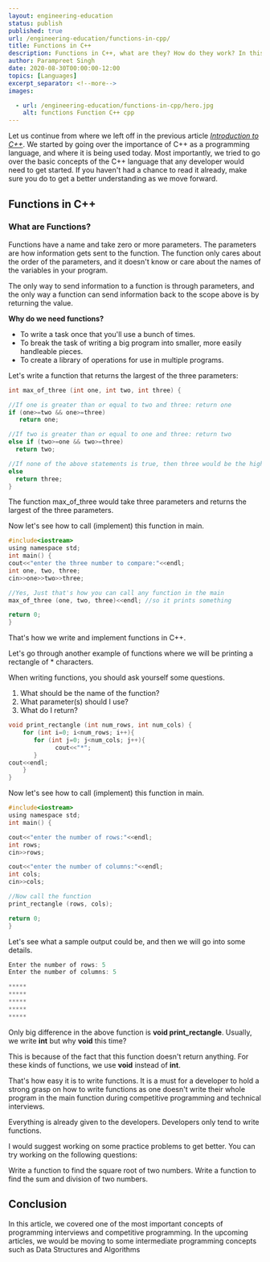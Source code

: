 ```yaml
---
layout: engineering-education
status: publish
published: true
url: /engineering-education/functions-in-cpp/
title: Functions in C++
description: Functions in C++, what are they? How do they work? In this article we will be going over one of the most fundamental idea in programming.
author: Parampreet Singh
date: 2020-08-30T00:00:00-12:00
topics: [Languages]
excerpt_separator: <!--more-->
images:

  - url: /engineering-education/functions-in-cpp/hero.jpg
    alt: functions Function C++ cpp 
---
```

Let us continue from where we left off in the previous article [*Introduction to C++*](/engineering-education/intro-to-c-part1/). We started by going over the importance of C++ as a programming language, and where it is being used today. Most importantly, we tried to go over the basic concepts of the C++ language that any developer would need to get started. If you haven't had a chance to read it already, make sure you do to get a better understanding as we move forward. 
<!--more-->

## Functions in C++

### **What are Functions?**

Functions have a name and take zero or more parameters. The parameters are how information gets sent to the function. The function only cares about the order of the parameters, and it doesn't know or care about the names of the variables in your program. 

The only way to send information to a function is through parameters, and the only way a function can send information back to the scope above is by returning the value.

**Why do we need functions?**

* To write a task once that you'll use a bunch of times.
* To break the task of writing a big program into smaller, more easily handleable pieces.
* To create a library of operations for use in multiple programs.

Let's write a function that returns the largest of the three parameters:

```C
int max_of_three (int one, int two, int three) {

//If one is greater than or equal to two and three: return one
if (one>=two && one>=three)
   return one;

//If two is greater than or equal to one and three: return two
else if (two>=one && two>=three)
  return two;

//If none of the above statements is true, then three would be the highest: return three
else
  return three;
}
```
The function max_of_three would take three parameters and returns the largest of the three parameters.

Now let's see how to call (implement) this function in main. 

```C
#include<iostream>
using namespace std;
int main() {
cout<<"enter the three number to compare:"<<endl;
int one, two, three;
cin>>one>>two>>three;

//Yes, Just that's how you can call any function in the main
max_of_three (one, two, three)<<endl; //so it prints something

return 0;
}
```
That's how we write and implement functions in C++. 

Let's go through another example of functions where we will be printing a rectangle of * characters.

When writing functions, you should ask yourself some questions.

1. What should be the name of the function?
2. What parameter(s) should I use?
3. What do I return?

```C
void print_rectangle (int num_rows, int num_cols) {
    for (int i=0; i<num_rows; i++){
       for (int j=0; j<num_cols; j++){
             cout<<"*";
       }
cout<<endl;
    } 
}
```

Now let's see how to call (implement) this function in main. 

```C
#include<iostream>
using namespace std;
int main() {

cout<<"enter the number of rows:"<<endl;
int rows;
cin>>rows;

cout<<"enter the number of columns:"<<endl;
int cols;
cin>>cols;

//Now call the function
print_rectangle (rows, cols);

return 0;
}
```

Let's see what a sample output could be, and then we will go into some details.

```C
Enter the number of rows: 5
Enter the number of columns: 5

*****
*****
*****
*****
*****
```

Only big difference in the above function is **void print_rectangle**. Usually, we write **int** but why **void** this time? 

This is because of the fact that this function doesn't return anything. For these kinds of functions, we use **void** instead of **int**.

That's how easy it is to write functions. It is a must for a developer to hold a strong grasp on how to write functions as one doesn't write their whole program in the main function during competitive programming and technical interviews.  

Everything is already given to the developers. Developers only tend to write functions. 

I would suggest working on some practice problems to get better. You can try working on the following questions:

Write a function to find the square root of two numbers.
Write a function to find the sum and division of two numbers.

## Conclusion

In this article, we covered one of the most important concepts of programming interviews and competitive programming. In the upcoming articles, we would be moving to some intermediate programming concepts such as Data Structures and Algorithms
